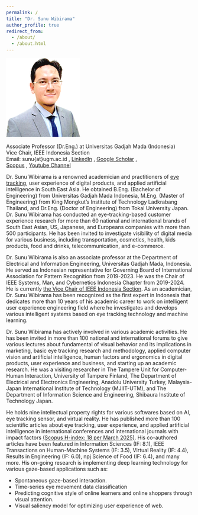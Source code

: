 ```yaml
---
permalink: /
title: "Dr. Sunu Wibirama"
author_profile: true
redirect_from: 
  - /about/
  - /about.html
---
```


<img src="/images/Sunu_2020_NaturalLook_transparent_Web.png" width="200">

Associate Professor (Dr.Eng.) at Universitas Gadjah Mada (Indonesia) <br>
Vice Chair, IEEE Indonesia Section  <br>
Email: sunu{at}ugm.ac.id , [LinkedIn](https://www.linkedin.com/in/sunuwibirama) , [Google Scholar](https://scholar.google.com/citations?user=xQI5ar8AAAAJ&hl=en&oi=ao) , <br>
[Scopus](https://www.scopus.com/authid/detail.uri?authorId=26654457700) , [Youtube Channel](http://youtube.com/wibirama) <br>


Dr. Sunu Wibirama is a renowned academician and practitioners of [eye tracking](https://www.youtube.com/watch?v=XlTbF-qvRQY), user experience of digital products, and applied artificial intelligence in South East Asia. He obtained B.Eng. (Bachelor of Engineering) from Universitas Gadjah Mada Indonesia, M.Eng. (Master of Engineering) from King Mongkut’s Institute of Technology Ladkrabang Thailand, and Dr.Eng. (Doctor of Engineering) from Tokai University Japan. Dr. Sunu Wibirama has conducted an eye-tracking-based customer experience research for more than 60 national and international brands of South East Asian, US, Japanese, and Europeans companies with more than 500 participants. He has been invited to investigate visibility of digital media for various business, including transportation, cosmetics, health, kids products, food and drinks, telecommunication, and e-commerce.

Dr. Sunu Wibirama is also an associate professor at the Department of Electrical and Information Engineering, Universitas Gadjah Mada, Indonesia. He served as Indonesian representative for Governing Board of International Association for Pattern Recognition from 2019-2023. He was the Chair of IEEE Systems, Man, and Cybernetics Indonesia Chapter from 2019-2024. He is currently [the Vice Chair of IEEE Indonesia Section](https://ieee.id/officers/). As an academician, Dr. Sunu Wibirama has been recognized as the first expert in Indonesia that dedicates more than 10 years of his academic career to work on intelligent user experience engineering field where he investigates and develops various intelligent systems based on eye tracking technology and machine learning.

Dr. Sunu Wibirama has actively involved in various academic activities. He has been invited in more than 100 national and international forums to give various lectures about fundamental of visual behavior and its implications in marketing, basic eye tracking research and methodology, applied computer vision and artificial intelligence, human factors and ergonomics in digital products, user experience and business, and starting up an academic research. He was a visiting researcher in The Tampere Unit for Computer-Human Interaction, University of Tampere Finland, The Department of Electrical and Electronics Engineering, Anadolu University Turkey, Malaysia-Japan International Institute of Technology (MJIIT-UTM), and The Department of Information Science and Engineering, Shibaura Institute of Technology Japan. 

He holds nine intellectual property rights for various softwares based on AI, eye tracking sensor, and virtual reality. He has published more than 100 scientific articles about eye tracking, user experience, and applied artificial intelligence in international conferences and international journals with impact factors [(Scopus H-index: 18 per March 2025)](https://www.scopus.com/authid/detail.uri?authorId=26654457700). His co-authored articles have been featured in Information Sciences (IF: 8.1), IEEE Transactions on Human-Machine Systems (IF: 3.5), Virtual Reality (IF: 4.4), Results in Engineering (IF: 6.0), npj Science of Food (IF: 6.4), and many more. His on-going research is implementing deep learning technology for various gaze-based applications such as: 

- Spontaneous gaze-based interaction.
- Time-series eye movement data classification
- Predicting cognitive style of online learners and online shoppers through visual attention.
- Visual saliency model for optimizing user experience of web.

